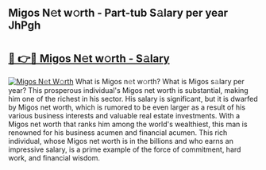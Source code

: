 ## Migos N𝚎t w𝚘rth - Part-tub S𝚊lary per year JhPgh

# <h2><a href="http://gc28db.nevu.top/?p=Migos">🔗 👉🔴 Migos N𝚎t w𝚘rth - S𝚊lary</a></h2>

[![Migos N𝚎t W𝚘rth](https://i.imgur.com/Oavwk0R.jpeg)](http://gc28db.nevu.top/?p=Migos)
What is Migos n𝚎t w𝚘rth? What is Migos s𝚊lary per year?
This prosperous individual's Migos net worth is substantial, making him one of the richest in his sector. His salary is significant, but it is dwarfed by Migos net worth, which is rumored to be even larger as a result of his various business interests and valuable real estate investments. With a Migos net worth that ranks him among the world's wealthiest, this man is renowned for his business acumen and financial acumen. This rich individual, whose Migos net worth is in the billions and who earns an impressive salary, is a prime example of the force of commitment, hard work, and financial wisdom.
